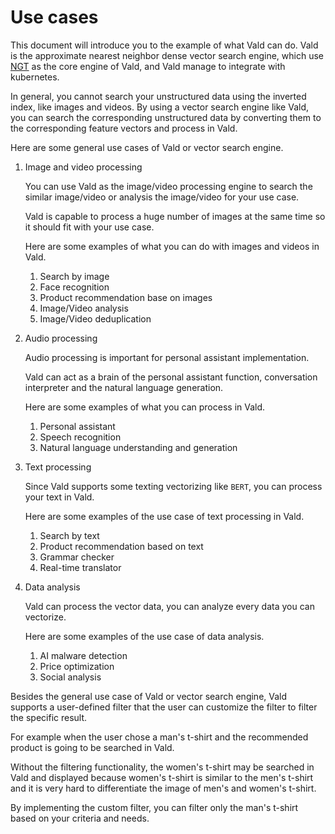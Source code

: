 # Use cases

This document will introduce you to the example of what Vald can do.
Vald is the approximate nearest neighbor dense vector search engine, which use [NGT](https://github.com/yahoojapan/NGT) as the core engine of Vald, and Vald manage to integrate with kubernetes.

In general, you cannot search your unstructured data using the inverted index, like images and videos.
By using a vector search engine like Vald, you can search the corresponding unstructured data by converting them to the corresponding feature vectors and process in Vald.

Here are some general use cases of Vald or vector search engine.

1. Image and video processing

    You can use Vald as the image/video processing engine to search the similar image/video or analysis the image/video for your use case.

    Vald is capable to process a huge number of images at the same time so it should fit with your use case.

    Here are some examples of what you can do with images and videos in Vald.

    1. Search by image
    1. Face recognition
    1. Product recommendation base on images
    1. Image/Video analysis
    1. Image/Video deduplication

1. Audio processing

    Audio processing is important for personal assistant implementation.

    Vald can act as a brain of the personal assistant function, conversation interpreter and the natural language generation.

    Here are some examples of what you can process in Vald.

    1. Personal assistant
    2. Speech recognition
    3. Natural language understanding and generation

1. Text processing

    Since Vald supports some texting vectorizing like `BERT`, you can process your text in Vald.

    Here are some examples of the use case of text processing in Vald.

    1. Search by text
    2. Product recommendation based on text
    3. Grammar checker
    4. Real-time translator

1. Data analysis

    Vald can process the vector data, you can analyze every data you can vectorize.

    Here are some examples of the use case of data analysis.

    1. AI malware detection
    2. Price optimization
    3. Social analysis

Besides the general use case of Vald or vector search engine, Vald supports a user-defined filter that the user can customize the filter to filter the specific result.

For example when the user chose a man's t-shirt and the recommended product is going to be searched in Vald.

Without the filtering functionality, the women's t-shirt may be searched in Vald and displayed because women's t-shirt is similar to the men's t-shirt and it is very hard to differentiate the image of men's and women's t-shirt.

By implementing the custom filter, you can filter only the man's t-shirt based on your criteria and needs.
